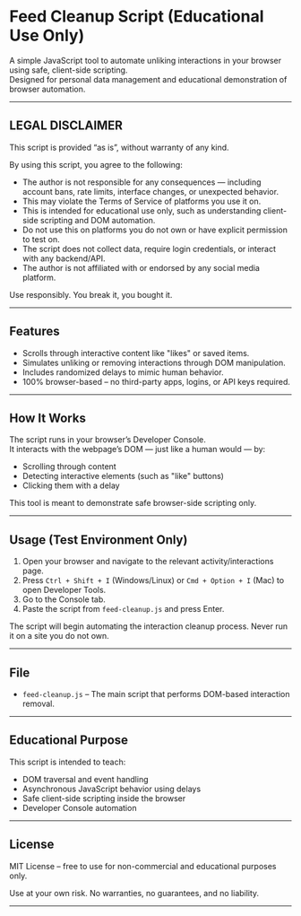 # Feed Cleanup Script (Educational Use Only)

A simple JavaScript tool to automate unliking interactions in your browser using safe, client-side scripting.  
Designed for personal data management and educational demonstration of browser automation.

---

## LEGAL DISCLAIMER

This script is provided “as is”, without warranty of any kind.

By using this script, you agree to the following:

- The author is not responsible for any consequences — including account bans, rate limits, interface changes, or unexpected behavior.
- This may violate the Terms of Service of platforms you use it on.
- This is intended for educational use only, such as understanding client-side scripting and DOM automation.
- Do not use this on platforms you do not own or have explicit permission to test on.
- The script does not collect data, require login credentials, or interact with any backend/API.
- The author is not affiliated with or endorsed by any social media platform.

Use responsibly. You break it, you bought it.

---

## Features

- Scrolls through interactive content like "likes" or saved items.
- Simulates unliking or removing interactions through DOM manipulation.
- Includes randomized delays to mimic human behavior.
- 100% browser-based – no third-party apps, logins, or API keys required.

---

## How It Works

The script runs in your browser’s Developer Console.  
It interacts with the webpage’s DOM — just like a human would — by:

- Scrolling through content
- Detecting interactive elements (such as "like" buttons)
- Clicking them with a delay

This tool is meant to demonstrate safe browser-side scripting only.

---

## Usage (Test Environment Only)

1. Open your browser and navigate to the relevant activity/interactions page.
2. Press `Ctrl + Shift + I` (Windows/Linux) or `Cmd + Option + I` (Mac) to open Developer Tools.
3. Go to the Console tab.
4. Paste the script from `feed-cleanup.js` and press Enter.

The script will begin automating the interaction cleanup process. Never run it on a site you do not own.

---

## File

- `feed-cleanup.js` – The main script that performs DOM-based interaction removal.

---

## Educational Purpose

This script is intended to teach:

- DOM traversal and event handling
- Asynchronous JavaScript behavior using delays
- Safe client-side scripting inside the browser
- Developer Console automation

---

## License

MIT License – free to use for non-commercial and educational purposes only.

Use at your own risk. No warranties, no guarantees, and no liability.

---
